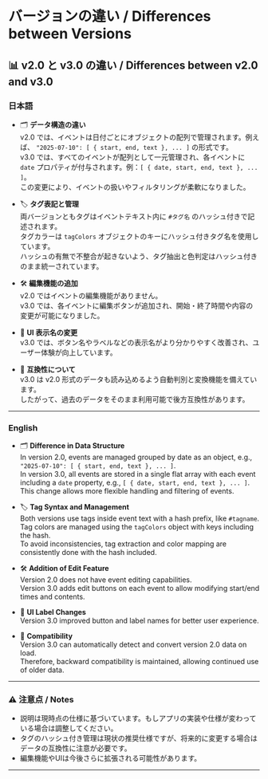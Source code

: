 # バージョンの違い / Differences between Versions

## 📊 v2.0 と v3.0 の違い / Differences between v2.0 and v3.0

### 日本語

- 🗂 **データ構造の違い**  
  v2.0 では、イベントは日付ごとにオブジェクトの配列で管理されます。例えば、 `"2025-07-10": [ { start, end, text }, ... ]` の形式です。  
  v3.0 では、すべてのイベントが配列として一元管理され、各イベントに `date` プロパティが付与されます。例：`[ { date, start, end, text }, ... ]`。  
  この変更により、イベントの扱いやフィルタリングが柔軟になりました。

- 🏷️ **タグ表記と管理**  
  両バージョンともタグはイベントテキスト内に `#タグ名` のハッシュ付きで記述されます。  
  タグカラーは `tagColors` オブジェクトのキーにハッシュ付きタグ名を使用しています。  
  ハッシュの有無で不整合が起きないよう、タグ抽出と色判定はハッシュ付きのまま統一されています。

- 🛠 **編集機能の追加**  
  v2.0 ではイベントの編集機能がありません。  
  v3.0 では、各イベントに編集ボタンが追加され、開始・終了時間や内容の変更が可能になりました。

- 🔄 **UI 表示名の変更**  
  v3.0 では、ボタン名やラベルなどの表示名がより分かりやすく改善され、ユーザー体験が向上しています。

- 🔧 **互換性について**  
  v3.0 は v2.0 形式のデータも読み込めるよう自動判別と変換機能を備えています。  
  したがって、過去のデータをそのまま利用可能で後方互換性があります。

---

### English

- 🗂 **Difference in Data Structure**  
  In version 2.0, events are managed grouped by date as an object, e.g., `"2025-07-10": [ { start, end, text }, ... ]`.  
  In version 3.0, all events are stored in a single flat array with each event including a `date` property, e.g., `[ { date, start, end, text }, ... ]`.  
  This change allows more flexible handling and filtering of events.

- 🏷️ **Tag Syntax and Management**  
  Both versions use tags inside event text with a hash prefix, like `#tagname`.  
  Tag colors are managed using the `tagColors` object with keys including the hash.  
  To avoid inconsistencies, tag extraction and color mapping are consistently done with the hash included.

- 🛠 **Addition of Edit Feature**  
  Version 2.0 does not have event editing capabilities.  
  Version 3.0 adds edit buttons on each event to allow modifying start/end times and contents.

- 🔄 **UI Label Changes**  
  Version 3.0 improved button and label names for better user experience.

- 🔧 **Compatibility**  
  Version 3.0 can automatically detect and convert version 2.0 data on load.  
  Therefore, backward compatibility is maintained, allowing continued use of older data.

---

### ⚠️ 注意点 / Notes

- 説明は現時点の仕様に基づいています。もしアプリの実装や仕様が変わっている場合は調整してください。  
- タグのハッシュ付き管理は現状の推奨仕様ですが、将来的に変更する場合はデータの互換性に注意が必要です。  
- 編集機能やUIは今後さらに拡張される可能性があります。

---

